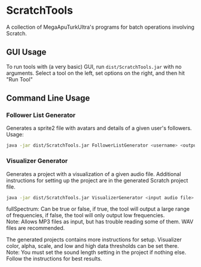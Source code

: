 # ScratchTools #
A collection of MegaApuTurkUltra's programs for batch operations involving Scratch.

## GUI Usage ##
To run tools with (a very basic) GUI, run `dist/ScratchTools.jar` with no arguments. Select a tool on the left, set options on the right, and then hit "Run Tool"

## Command Line Usage ##
### Follower List Generator ###
Generates a sprite2 file with avatars and details of a given user's followers.  
Usage:
```bash
java -jar dist/ScratchTools.jar FollowerListGenerator <username> <output sprite2 file>
```

### Visualizer Generator ###
Generates a project with a visualization of a given audio file. Additional instructions for setting up the project are in the generated Scratch project file.  
```bash
java -jar dist/ScratchTools.jar VisualizerGenerator <input audio file> <output sb2 file> <fullSpectrum>
```
fullSpectrum: Can be true or false, if true, the tool will output a large range of frequencies, if false, the tool will only output low frequencies.  
Note: Allows MP3 files as input, but has trouble reading some of them. WAV files are recommended.

The generated projects contains more instructions for setup. Visualizer color, alpha, scale, and low and high data thresholds can be set there.  
Note: You must set the sound length setting in the project if nothing else. Follow the instructions for best results.